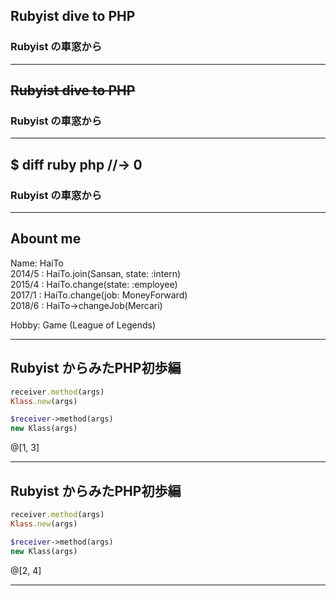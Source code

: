 ## Rubyist dive to PHP
### Rubyist の車窓から

---
## ~~Rubyist dive to PHP~~
### Rubyist の車窓から

---

## $ diff ruby php //-> 0
### Rubyist の車窓から

---

## Abount me

Name: HaiTo  
2014/5 : HaiTo.join(Sansan, state: :intern)  
2015/4 : HaiTo.change(state: :employee)  
2017/1 : HaiTo.change(job: MoneyForward)  
2018/6 : HaiTo->changeJob(Mercari)  
  
Hobby: Game (League of Legends)  
  
---

## Rubyist からみたPHP初歩編
```ruby
receiver.method(args)
Klass.new(args)
```

```php
$receiver->method(args)
new Klass(args)
```
@[1, 3]

---


## Rubyist からみたPHP初歩編
```ruby
receiver.method(args)
Klass.new(args)
```

```php
$receiver->method(args)
new Klass(args)
```
@[2, 4]

---
